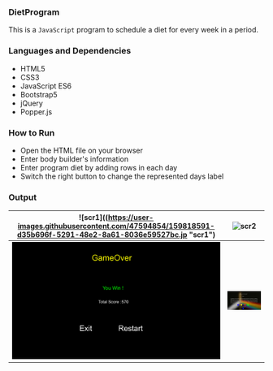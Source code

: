 ### DietProgram

This is a `JavaScript` program to schedule a diet for every week in a period.


### Languages and Dependencies
* HTML5
* CSS3
* JavaScript ES6
* Bootstrap5
* jQuery
* Popper.js


### How to Run

* Open the HTML file on your browser
* Enter body builder's information
* Enter program diet by adding rows in each day
* Switch the right button to change the represented days label

### Output

| ![scr1]((https://user-images.githubusercontent.com/47594854/159818591-d35b696f-5291-48e2-8a61-8036e59527bc.jp "scr1") | ![scr2](https://user-images.githubusercontent.com/47594854/159818594-3d50e46e-9824-40ea-ac6e-e0a1b9d5fc17.jpg "scr2") |
| ------------ | ------------ |
| ![scr4](https://github.com/kimiaf1998/Bubble-Shooter-Game/blob/master/screenshots/4.png "scr4") | ![scr3](https://github.com/kimiaf1998/Bubble-Shooter-Game/blob/master/screenshots/1.png "scr3") |
